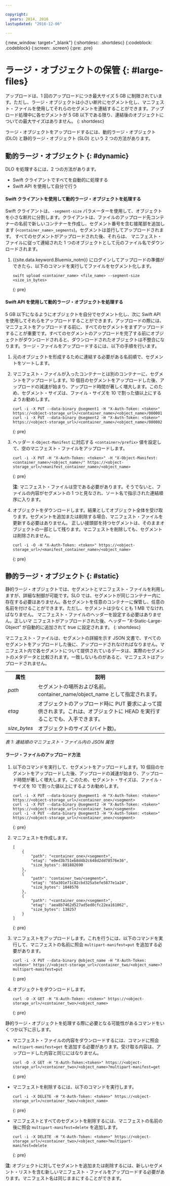 ```yaml
---

copyright:
  years: 2014, 2016
lastupdated: "2016-12-06"

---
```

{:new_window: target="_blank"}
{:shortdesc: .shortdesc}
{:codeblock: .codeblock}
{:screen: .screen}
{:pre: .pre}


# ラージ・オブジェクトの保管 {: #large-files}

アップロードは、1 回のアップロードにつき最大サイズ 5 GB に制限されています。ただし、ラージ・オブジェクトは小さい断片にセグメント化し、マニフェスト・ファイルを使用してそれらのセグメントを連結することができます。アップロード処理中に各セグメントが 5 GB 以下である限り、連結後のオブジェクトについての最大サイズはありません。
{: shortdesc}

ラージ・オブジェクトをアップロードするには、動的ラージ・オブジェクト (DLO) と静的ラージ・オブジェクト (SLO) という 2 つの方法があります。

## 動的ラージ・オブジェクト {: #dynamic}

DLO を処理するには、2 つの方法があります。
  * Swift クライアントですべてを自動的に処理する
  * Swift API を使用して自分で行う

#### Swift クライアントを使用して動的ラージ・オブジェクトを処理する

Swift クライアントは、`-segment-size` パラメーターを使用して、オブジェクトを小さな断片に分割します。クライアントは、ファイルのアップロード先コンテナーの名前で新しいコンテナーを作成し、セグメント番号を含む接尾部を追加します (`<container_name>_segments`)。セグメントは並行してアップロードされます。
すべてのセグメントがアップロードされた後、それらは、
マニフェスト・ファイルに従って連結された 1 つのオブジェクトとして元のファイル名でダウンロードされます。

1. {{site.data.keyword.Bluemix_notm}} にログインしてアップロードの準備ができたら、以下のコマンドを実行してファイルをセグメント化します。
    ```
    swift upload <container_name> <file_name> --segment-size <size_in_bytes>
    ```
    {: pre}

#### Swift API を使用して動的ラージ・オブジェクトを処理する

5 GB 以下になるようにオブジェクトを自分でセグメント化し、次に Swift API を使用してそれらをアップロードすることができます。アップロードの際には、マニフェストをアップロードする前に、すべてのセグメントをまずアップロードすることが重要です。すべてのセグメントのアップロードを完了する前にオブジェクトがダウンロードされると、ダウンロードされたオブジェクトは不整合になります。ラージ・ファイルをアップロードするには、以下の手順を行います。

1. 元のオブジェクトを形成するために連結する必要がある名前順で、セグメントをソートします。
2. マニフェスト・ファイルが入ったコンテナーとは別のコンテナーに、セグメントをアップロードします。10 個目のセグメントをアップロードした後、アップロードの減速が始まり、アップロード時間が著しく増大します。このため、セグメント・サイズは、ファイル・サイズを 10 で割った値以上にするようお勧めします。

    ```
    curl -i -X PUT --data-binary @segment1 -H "X-Auth-Token: <token>" https://<object-storage_url>/<container_name>/<object_name>/000001
    curl -i -X PUT --data-binary @segment2 -H "X-Auth-Token: <token>" https://<object-storage_url>/<container_name>/<object_name>/000002
    ```
    {: pre}

3. ヘッダー `X-Object-Manifest` に対応する `<container>/prefix>` 値を設定して、空のマニフェスト・ファイルをアップロードします。

    ```
    curl -i -X PUT -H "X-Auth-Token: <token>" -H "X-Object-Manifest: <container_name>/<object_name>/" https://<object-storage_url>/<manifest_container_name>/<object_name>
    ```
    {: pre}

    **注**: マニフェスト・ファイルは空である必要があります。そうでないと、ファイルの内容がセグメントの 1 つと見なされ、ソート名で指示された連結順序に入ります。
4. オブジェクトをダウンロードします。結果としてオブジェクト全体を受け取ります。セグメントを追加または削除する場合、マニフェスト・ファイルを更新する必要はありません。
正しい接頭部を持つセグメントは、そのままオブジェクトの一部として残ります。マニフェストを削除しても、セグメントは削除されません。

    ```
    curl -i -O -H "X-Auth-Token: <token>" https://<object-storage_url>/<manifest_container_name>/<object_name>
    ```
    {: pre}


## 静的ラージ・オブジェクト {: #static}

静的ラージ・オブジェクトでは、セグメントとマニフェスト・ファイルを利用しますが、詳細な制御が可能です。SLO では、セグメントが同じコンテナー内に存在する必要はありません。各セグメントを任意のコンテナーに保管し、任意の名前を付けることができます。ただし、セグメントは少なくとも 1 MB でなければなりません。
マニフェスト・ファイルのヘッダーを設定する必要はありません。正しいマ
ニフェストがアップロードされた後、ヘッダー "X-Static-Large-Object" が自動的に追加されて true に設定されます。
{: shortdesc}

マニフェスト・ファイルは、セグメントの詳細を示す JSON 文書で、すべてのセグメントをアップロードした後に、アップロードされなければなりません。マニフェスト内で各セグメントについて提供されているデータは、実際のセグメントのメタデータと比較されます。一致しないものがあると、マニフェストはアップロードされません。

<table>
  <tr>
    <th> 属性 </th>
    <th> 説明 </th>
  </tr>
  <tr>
    <td> <i> path </i> </td>
    <td> セグメントの場所および名前。container_name/object_name として指定されます。</td>
  </tr>
  <tr>
    <td> <i> etag </i> </td>
    <td> オブジェクトのアップロード時に PUT 要求によって提供されます。これは、オブジェクトに HEAD を実行することでも、入手できます。</td>
  </tr>
  <tr>
    <td> <i> size_bytes </i> </td>
    <td> オブジェクトのサイズ (バイト数)。</td>
  </tr>
</table>

*表 1: 連結順のマニフェスト・ファイル内の JSON 属性*

#### ラージ・ファイルのアップロード方法

1. 以下のコマンドを実行して、セグメントをアップロードします。10 個目のセグメントをアップロードした後、アップロードの減速が始まり、アップロード時間が著しく増大します。このため、セグメント・サイズは、ファイル・サイズを 10 で割った値以上にするようお勧めします。

    ```
    curl -i -X PUT --data-binary @segment1 -H "X-Auth-Token: <token>" https://<object-storage_url>/<container_one>/<segment>
    curl -i -X PUT --data-binary @segment2 -H "X-Auth-Token: <token>" https://<object-storage_url>/<container_two>/<segment>
    curl -i -X PUT --data-binary @segment3 -H "X-Auth-Token: <token>" https://<object-storage_url>/<container_one>/<segment>
    ```
    {: pre}

2. マニフェストを作成します。

    ```
    [
        {
            "path": "<container_one>/<segment>",
            "etag": "e0ed3b751eb8d4b2c648d2dd78576e36",
            "size_bytes": 801882690
        },
        {
            "path": "container_two/<segment>",
            "etag": "65a301e71c82cbd325a5efe5877e1a24",
            "size_bytes": 1048576
        },
        {
            "path": "<container_one>/<segment>",
            "etag": "aea8b7462d527ad5ed0cfc22ea161062",
            "size_bytes": 138257
        }
    ]
    ```
    {: pre}

3. マニフェストをアップロードします。これを行うには、以下のコマンドを実行して、マニフェストの名前に照会 `multipart-manifest=put` を追加する必要があります。

    ```
    curl -i -X PUT --data-binary @object_name -H "X-Auth-Token: <token>" https://<object-storage_url>/container_two/<object_name>?multipart-manifest=put
    ```
    {: pre}

4. オブジェクトをダウンロードします。

    ```
    curl -O -X GET -H "X-Auth-Token: <token>" https://<object-storage_url>/<container_two>/<object_name>
    ```
    {: pre}



静的ラージ・オブジェクトを処理する際に必要となる可能性があるコマンドをいくつか以下に示します。

* マニフェスト・ファイルの内容をダウンロードするには、コマンドに照会 `multipart-manifest=get` を追加する必要があります。受け取る内容は、アップロードした内容と同じにはなりません。

    ```
    curl -O -X GET -H "X-Auth-Token:<token>" https://<object-storage_url>/<container_two>/<object_name>?multipart-manifest=get
    ```
    {: pre}

* マニフェストを削除するには、以下のコマンドを実行します。

    ```
    curl -i -X DELETE -H "X-Auth-Token: <token>" https://<object-storage_url>/<container_two>/<object_name>
    ```
    {: pre}

* マニフェストとすべてのセグメントを削除するには、マニフェストの名前の後に照会 `multipart-manifest=delete` を追加します。

    ```
    curl -i -X DELETE -H "X-Auth-Token: <token>" https://<object-storage_url>/<container_two>/<object_name>?multipart-manifest=delete
    ```
    {: pre}

**注**: オブジェクトに対してセグメントを追加または削除するには、新しいセグメント・リストを含む新しいマニフェスト・ファイルをアップロードする必要があります。マニフェスト名は同じままにすることができます。
